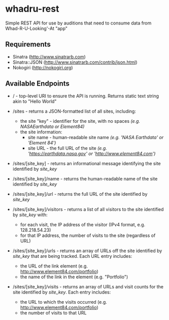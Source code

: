 whadru-rest
===========

Simple REST API for use by auditions that need to consume data from Whad-R-U-Looking'-At "app"

Requirements
------------

* Sinatra (http://www.sinatrarb.com)
* Sinatra::JSON (http://www.sinatrarb.com/contrib/json.html)
* Nokogiri (http://nokogiri.org)

Available Endpoints
-------------------

* / - top-level URI to ensure the API is running. Returns static text string akin to "Hello World"

* /sites - returns a JSON-formatted list of all sites, including:
  * the site "key" - identifier for the site, with no spaces *(e.g. NASAEarthdata or Element84)*
  * the site information:
    * site name - human-readable site name *(e.g. 'NASA Earthdata' or 'Element 84')*
    * site URL - the full URL of the site *(e.g. 'https://earthdata.nasa.gov' or 'http://www.element84.com')*
    
* /sites/[site\_key] - returns an informational message identifying the site identified by *site\_key*

* /sites/[site\_key]/name - returns the human-readable name of the site identified by *site\_key*

* /sites/[site\_key]/url - returns the full URL of the site identified by *site\_key*

* /sites/[site\_key]/visitors - returns a list of all visitors to the site identified by *site\_key* with:
  * for each visit, the IP address of the visitor (IPv4 format, e.g. 128.218.54.23)
  * for that IP address, the number of visits to the site (regardless of URL)
  
* /sites/[site\_key]/urls - returns an array of URLs off the site identified by *site\_key* that are being tracked. Each URL entry includes:
  * the URL of the link element (e.g. http://www.element84.com/portfolio)
  * the name of the link in the <a> element (e.g. "Portfolio")
    
* /sites/[site\_key]/visits - returns an array of URLs and visit counts for the site identified by *site\_key*. Each entry includes:
  * the URL to which the visits occurred (e.g. http://www.element84.com/portfolio)
  * the number of visits to that URL